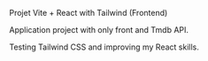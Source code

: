 Projet Vite + React with Tailwind (Frontend)

Application project with only front and Tmdb API.

Testing Tailwind CSS and improving my React skills.